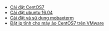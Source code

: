 
- [Cài đặt CentOS7](docs/CaidatCentOS7.md)
- [Cài đặt ubuntu 16.04](docs/Caidatubuntu.md)
- [Cài đặt và sử dụng mobaxterm](docs/Mobaxterm.md)
- [Đặt ip tĩnh cho máy ảo CentOS7 trên VMware](docs/Static_ip.md)